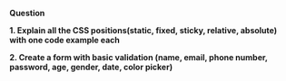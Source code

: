 **Question**

**1. Explain all the CSS positions(static, fixed, sticky, relative, absolute) with one code example each**


**2. Create a form with basic validation (name, email, phone number, password, age, gender, date, color picker)**
